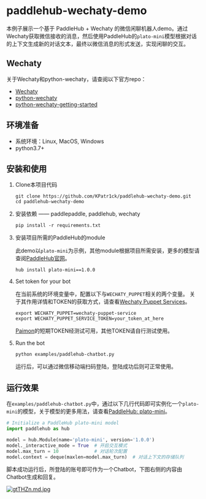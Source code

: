 # paddlehub-wechaty-demo

本例子展示一个基于 PaddleHub + Wechaty 的微信闲聊机器人demo。通过Wechaty获取微信接收的消息，然后使用PaddleHub的`plato-mini`模型根据对话的上下文生成新的对话文本，最终以微信消息的形式发送，实现闲聊的交互。

## Wechaty

关于Wechaty和python-wechaty，请查阅以下官方repo：
- [Wechaty](https://github.com/Wechaty/wechaty)
- [python-wechaty](https://github.com/wechaty/python-wechaty)
- [python-wechaty-getting-started](https://github.com/wechaty/python-wechaty-getting-started/blob/master/README.md)


## 环境准备

- 系统环境：Linux, MacOS, Windows
-  python3.7+


## 安装和使用

1. Clone本项目代码

   ```shell
   git clone https://github.com/KPatr1ck/paddlehub-wechaty-demo.git
   cd paddlehub-wechaty-demo
   ```

2. 安装依赖 —— paddlepaddle, paddlehub, wechaty

   ```shell
   pip install -r requirements.txt
   ```

3. 安装项目所需的PaddleHub的module

    此demo以`plato-mini`为示例，其他module根据项目所需安装，更多的模型请查阅[PaddleHub官网](https://www.paddlepaddle.org.cn/hublist)。
   ```shell
   hub install plato-mini==1.0.0
   ```

3. Set token for your bot

    在当前系统的环境变量中，配置以下与`WECHATY_PUPPET`相关的两个变量。
    关于其作用详情和TOKEN的获取方式，请查看[Wechaty Puppet Services](https://wechaty.js.org/docs/puppet-services/)。
    ```shell
    export WECHATY_PUPPET=wechaty-puppet-service
    export WECHATY_PUPPET_SERVICE_TOKEN=your_token_at_here
    ```
    
    [Paimon](https://wechaty.js.org/docs/puppet-services/paimon/)的短期TOKEN经测试可用，其他TOKEN请自行测试使用。

4. Run the bot

   ```shell
   python examples/paddlehub-chatbot.py
   ```
   运行后，可以通过微信移动端扫码登陆，登陆成功后则可正常使用。

## 运行效果

在`examples/paddlehub-chatbot.py`中，通过以下几行代码即可实例化一个`plato-mini`的模型，关于模型的更多用法，请查看[PaddleHub: plato-mini](https://www.paddlepaddle.org.cn/hubdetail?name=plato-mini&en_category=TextGeneration)。

```python
# Initialize a PaddleHub plato-mini model
import paddlehub as hub

model = hub.Module(name='plato-mini', version='1.0.0')
model._interactive_mode = True  # 开启交互模式
model.max_turn = 10             # 对话轮次配置
model.context = deque(maxlen=model.max_turn)  # 对话上下文的存储队列
```

脚本成功运行后，所登陆的账号即可作为一个Chatbot，下图右侧的内容由Chatbot生成和回复。

[![gtTHZn.md.jpg](https://z3.ax1x.com/2021/05/10/gtTHZn.md.jpg)](https://imgtu.com/i/gtTHZn)